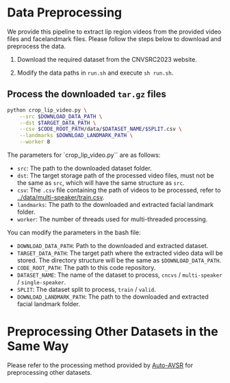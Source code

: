 # Data Preprocessing
We provide this pipeline to extract lip region videos from the provided video files and facelandmark files.
Please follow the steps below to download and preprocess the data.

1. Download the required dataset from the CNVSRC2023 website.

2. Modify the data paths in `run.sh` and execute `sh run.sh`.

## Process the downloaded `tar.gz` files



```bash
python crop_lip_video.py \
    --src $DOWNLOAD_DATA_PATH \
    --dst $TARGET_DATA_PATH \
    --csv $CODE_ROOT_PATH/data/$DATASET_NAME/$SPLIT.csv \
    --landmarks $DOWNLOAD_LANDMARK_PATH \
    --worker 8
```

The parameters for `crop_lip_video.py`` are as follows:

- `src`: The path to the downloaded dataset folder.
- `dst`: The target storage path of the processed video files, must not be the same as `src`, which will have the same structure as `src`.
- `csv`: The `.csv` file containing the path of videos to be processed, refer to [../data/multi-speaker/train.csv](../data/multi-speaker/train.csv).
- `landmarks`: The path to the downloaded and extracted facial landmark folder.
- `worker`: The number of threads used for multi-threaded processing.

You can modify the parameters in the bash file:

- `DOWNLOAD_DATA_PATH`: Path to the downloaded and extracted dataset.
- `TARGET_DATA_PATH`: The target path where the extracted video data will be stored. The directory structure will be the same as `$DOWNLOAD_DATA_PATH`.
- `CODE_ROOT_PATH`: The path to this code repository.
- `DATASET_NAME`: The name of the dataset to process, `cncvs` / `multi-speaker` / `single-speaker`.
- `SPLIT`: The dataset split to process, `train` / `valid`.
- `DOWNLOAD_LANDMARK_PATH`: The path to the downloaded and extracted facial landmark folder.

# Preprocessing Other Datasets in the Same Way

Please refer to the processing method provided by [Auto-AVSR](https://github.com/mpc001/auto_avsr/tree/main/preparation) for preprocessing other datasets.
